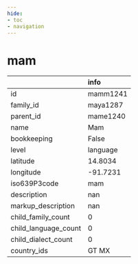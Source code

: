 ```yaml
---
hide:
- toc
- navigation
---
```

# mam
|                      | info     |
|:---------------------|:---------|
| id                   | mamm1241 |
| family_id            | maya1287 |
| parent_id            | mame1240 |
| name                 | Mam      |
| bookkeeping          | False    |
| level                | language |
| latitude             | 14.8034  |
| longitude            | -91.7231 |
| iso639P3code         | mam      |
| description          | nan      |
| markup_description   | nan      |
| child_family_count   | 0        |
| child_language_count | 0        |
| child_dialect_count  | 0        |
| country_ids          | GT MX    |